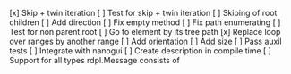 [x] Skip + twin iteration
[ ] Test for skip + twin iteration
[ ] Skiping of root children
[ ] Add direction
[ ] Fix empty method
[ ] Fix path enumerating
[ ] Test for non parent root
[ ] Go to element by its tree path
[x] Replace loop over ranges by another range
[ ] Add orientation
[ ] Add size
[ ] Pass auxil tests
[ ] Integrate with nanogui
[ ] Create description in compile time
[ ] Support for all types rdpl.Message consists of